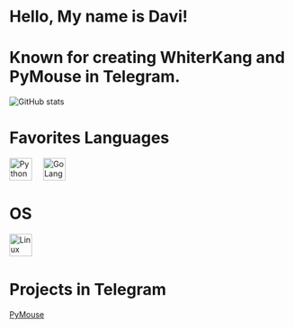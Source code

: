 # Hello, My name is Davi!
# Known for creating WhiterKang and PyMouse in Telegram.

![GitHub stats](https://github-readme-stats.vercel.app/api?username=DaviisDev&theme=react&disable_animations=false&rank_icon=github&hide=prs,contribs&include_all_commits=true&show_icons=true)
# Favorites Languages
<img src="https://skillicons.dev/icons?i=py" height="40" alt="Python logo"  />
  <img width="12" />
<img src="https://skillicons.dev/icons?i=go" height="40" alt="GoLang logo"  />
  <img width="12" />

# OS
<img src="https://skillicons.dev/icons?i=linux" height="40" alt="Linux Logo"  />
  <img width="12" />
  
# Projects in Telegram
[PyMouse](https://t.me/PyMouseBot)
